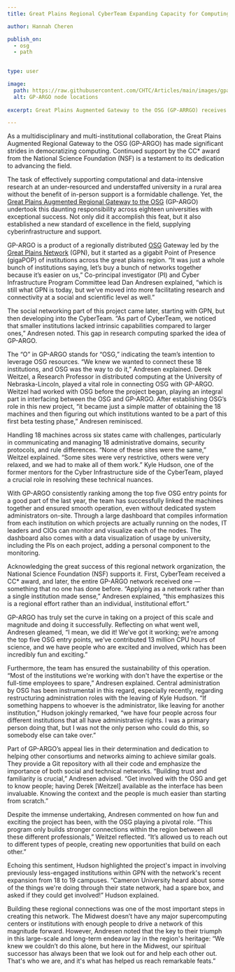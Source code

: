 ```yaml
---
title: Great Plains Regional CyberTeam Expanding Capacity for Computing from Great Plains Campuses

author: Hannah Cheren

publish_on:
  - osg
  - path

  
type: user

image:
  path: https://raw.githubusercontent.com/CHTC/Articles/main/images/gpargo.png
  alt: GP-ARGO node locations
  
excerpt: Great Plains Augmented Gateway to the OSG (GP-ARRGO) receives National Science Foundation (NSF) CC* award

---
```


As a multidisciplinary and multi-institutional collaboration, the Great Plains Augmented Regional Gateway to the
OSG (GP-ARGO) has made significant strides in democratizing computing. Continued support by the CC* award 
from the National Science Foundation (NSF) is a testament to its dedication to advancing the field.
  
The task of effectively supporting computational and data-intensive research at an under-resourced and
understaffed university in a rural area without the benefit of in-person support is a formidable challenge.
Yet, the [Great Plains Augmented Regional Gateway to the OSG](https://gp-argo.greatplains.net/) (GP-ARGO) 
undertook this daunting responsibility across eighteen universities with exceptional success. Not only did 
it accomplish this feat, but it also established a new standard of excellence in the field, 
supplying cyberinfrastructure and support.

GP-ARGO is a product of a regionally distributed [OSG](https://osg-htc.org/) Gateway led by the 
[Great Plains Network](https://www.greatplains.net/) (GPN), but it started as a gigabit Point of Presence (gigaPOP) 
of institutions across the great plains region. “It was just a whole bunch of institutions saying, let’s buy 
a bunch of networks together because it’s easier on us,” Co-principal investigator (PI) and Cyber Infrastructure 
Program Committee lead Dan Andresen explained, “which is still what GPN is today, but we’ve moved into more facilitating 
research and connectivity at a social and scientific level as well.”

The social networking part of this project came later, starting with GPN, but then developing into the CyberTeam.
“As part of CyberTeam, we noticed that smaller institutions lacked intrinsic capabilities compared to larger ones,” 
Andresen noted. This gap in research computing sparked the idea of GP-ARGO.

The “O” in GP-ARGO stands for “OSG,” indicating the team’s intention to leverage OSG resources. “We knew we wanted 
to connect these 18 institutions, and OSG was the way to do it,” Andresen explained. Derek Weitzel, a Research
Professor in distributed computing at the University of Nebraska-Lincoln, played a vital role in connecting OSG 
with GP-ARGO. Weitzel had worked with OSG before the project began, playing an integral part in interfacing between
the OSG and GP-ARGO. After establishing OSG’s role in this new project, “it became just a simple matter of obtaining 
the 18 machines and then figuring out which institutions wanted to be a part of this first beta testing phase,”
Andresen reminisced.

Handling 18 machines across six states came with challenges, particularly in communicating and managing 18 administrative 
domains, security protocols, and rule differences. “None of these sites were the same,” Weitzel explained. “Some sites
were very restrictive, others were very relaxed, and we had to make all of them work.” Kyle Hudson, one of the 
former mentors for the Cyber Infrastructure side of the CyberTeam, played a crucial role in resolving these technical nuances.

With GP-ARGO consistently ranking among the top five OSG entry points for a good part of the last year, the team has 
successfully linked the machines together and ensured smooth operation, even without dedicated system administrators 
on-site. Through a large dashboard that compiles information from each institution on which projects are actually 
running on the nodes, IT leaders and CIOs can monitor and visualize each of the nodes. The dashboard also comes 
with a data visualization of usage by university, including the PIs on each project, adding a personal component to 
the monitoring.

Acknowledging the great success of this regional network organization, the National Science Foundation (NSF)
supports it. First, CyberTeam received a CC* award, and later, the entire GP-ARGO network received one — something that 
no one has done before. “Applying as a network rather than a single institution made sense,” Andresen explained, “this 
emphasizes this is a regional effort rather than an individual, institutional effort.”

GP-ARGO has truly set the curve in taking on a project of this scale and magnitude and doing it successfully. Reflecting 
on what went well, Andresen gleamed, “I mean, we did it! We’ve got it working; we’re among the top five OSG entry points, 
we’ve contributed 13 million CPU hours of science, and we have people who are excited and involved, which has been incredibly 
fun and exciting.”

Furthermore, the team has ensured the sustainability of this operation. “Most of the institutions we're working with don't 
have the expertise or the full-time employees to spare,” Andresen explained. Central administration by OSG has been instrumental 
in this regard, especially recently, regarding restructuring administration roles with the leaving of Kyle Hudson. “If 
something happens to whoever is the administrator, like leaving for another institution,” Hudson jokingly remarked, “we 
have four people across four different institutions that all have administrative rights. I was a primary person doing that, 
but I was not the only person who could do this, so somebody else can take over.”

Part of GP-ARGO’s appeal lies in their determination and dedication to helping other consortiums and networks aiming to achieve 
similar goals. They provide a Git repository with all their code and emphasize the importance of both social and technical networks. 
“Building trust and familiarity is crucial,” Andresen advised. “Get involved with the OSG and get to know people; having Derek 
[Weitzel] available as the interface has been invaluable. Knowing the context and the people is much easier than starting from scratch.”

Despite the immense undertaking, Andresen commented on how fun and exciting the project has been, with the OSG playing a pivotal 
role. “This program only builds stronger connections within the region between all these different professionals,” Weitzel 
reflected. “It’s allowed us to reach out to different types of people, creating new opportunities that build on each other.”

Echoing this sentiment, Hudson highlighted the project's impact in involving previously less-engaged institutions within GPN with the network's recent expansion from 18 to 19 campuses. “Cameron University heard about some of the things we're doing 
through their state network, had a spare box, and asked if they could get involved!” Hudson explained.

Building these regional connections was one of the most important steps in creating this network. The Midwest doesn’t 
have any major supercomputing centers or institutions with enough people to drive a network of this magnitude forward. 
However, Andresen noted that the key to their triumph in this large-scale and long-term endeavor lay in the region's heritage:
“We knew we couldn’t do this alone, but here in the Midwest, our spiritual successor has always been that we look out 
for and help each other out. That's who we are, and it's what has helped us reach remarkable feats.”
